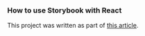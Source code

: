 ### How to use Storybook with React
This project was written as part of [this article](https://dev.to/tducasse/how-to-use-storybook-with-react-10g1).
